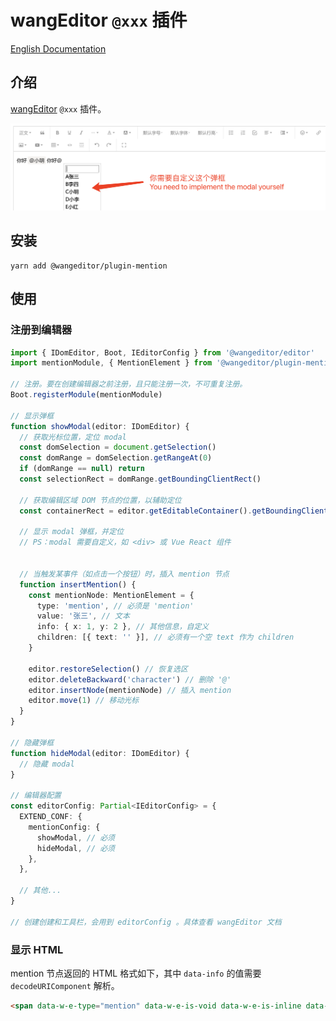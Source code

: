 # wangEditor `@xxx` 插件

[English Documentation](./README-en.md)

## 介绍

[wangEditor](https://www.wangeditor.com/v5/) `@xxx` 插件。

![](./_img/demo.png)

## 安装

```shell
yarn add @wangeditor/plugin-mention
```

## 使用

### 注册到编辑器

```ts
import { IDomEditor, Boot, IEditorConfig } from '@wangeditor/editor'
import mentionModule, { MentionElement } from '@wangeditor/plugin-mention'

// 注册。要在创建编辑器之前注册，且只能注册一次，不可重复注册。
Boot.registerModule(mentionModule)

// 显示弹框
function showModal(editor: IDomEditor) {
  // 获取光标位置，定位 modal
  const domSelection = document.getSelection()
  const domRange = domSelection.getRangeAt(0)
  if (domRange == null) return
  const selectionRect = domRange.getBoundingClientRect()

  // 获取编辑区域 DOM 节点的位置，以辅助定位
  const containerRect = editor.getEditableContainer().getBoundingClientRect()

  // 显示 modal 弹框，并定位
  // PS：modal 需要自定义，如 <div> 或 Vue React 组件


  // 当触发某事件（如点击一个按钮）时，插入 mention 节点
  function insertMention() {
    const mentionNode: MentionElement = {
      type: 'mention', // 必须是 'mention'
      value: '张三', // 文本
      info: { x: 1, y: 2 }, // 其他信息，自定义
      children: [{ text: '' }], // 必须有一个空 text 作为 children
    }

    editor.restoreSelection() // 恢复选区
    editor.deleteBackward('character') // 删除 '@'
    editor.insertNode(mentionNode) // 插入 mention
    editor.move(1) // 移动光标
  }
}

// 隐藏弹框
function hideModal(editor: IDomEditor) {
  // 隐藏 modal
}

// 编辑器配置
const editorConfig: Partial<IEditorConfig> = {
  EXTEND_CONF: {
    mentionConfig: {
      showModal, // 必须
      hideModal, // 必须
    },
  },

  // 其他...
}

// 创建创建和工具栏，会用到 editorConfig 。具体查看 wangEditor 文档
```

### 显示 HTML

mention 节点返回的 HTML 格式如下，其中 `data-info` 的值需要 `decodeURIComponent` 解析。

```html
<span data-w-e-type="mention" data-w-e-is-void data-w-e-is-inline data-value="张三" data-info="%7B%22x%22%3A10%7D">@张三</span>
```
